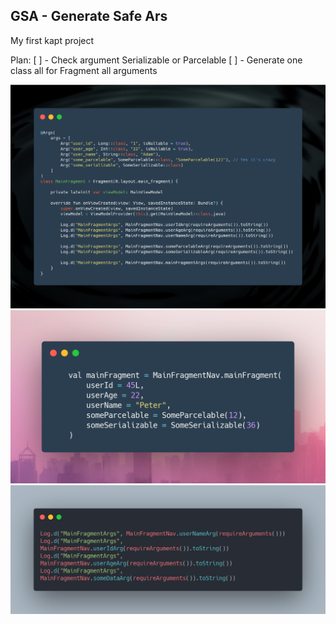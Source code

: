 ## GSA - Generate Safe Ars

My first kapt project

Plan:
    [ ] - Check argument Serializable or Parcelable 
    [ ] - Generate one class all for Fragment all arguments


![Image](media/1.png)
![Image](media/2.png)
![Image](media/3.png)